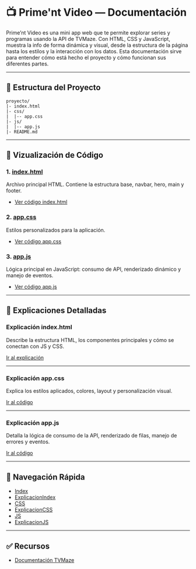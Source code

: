 # 📺 Prime'nt Video — Documentación

Prime’nt Video es una mini app web que te permite explorar series y programas usando la API de TVMaze. Con HTML, CSS y JavaScript, muestra la info de forma dinámica y visual, desde la estructura de la página hasta los estilos y la interacción con los datos. Esta documentación sirve para entender cómo está hecho el proyecto y cómo funcionan sus diferentes partes.

---

## 📂 Estructura del Proyecto

```plaintext
proyecto/
|- index.html
|- css/
|  |-- app.css
|- js/
|  |-- app.js
|- README.md
```

---

## 📝 Vizualización de Código

### 1. [index.html](#indexhtml)

Archivo principal HTML. Contiene la estructura base, navbar, hero, main y footer.

- [Ver código index.html](./index.html)

### 2. [app.css](#appcss)

Estilos personalizados para la aplicación.

- [Ver código app.css](./css/app.css)

### 3. [app.js](#appjs)

Lógica principal en JavaScript: consumo de API, renderizado dinámico y manejo de eventos.

- [Ver código app.js](./js/app.js)

---

## 📖 Explicaciones Detalladas

### Explicación index.html

Describe la estructura HTML, los componentes principales y cómo se conectan con JS y CSS.

[Ir al explicación](exindex.md)

---

### Explicación app.css

Explica los estilos aplicados, colores, layout y personalización visual.

[Ir al código](excss.md)

---

### Explicación app.js

Detalla la lógica de consumo de la API, renderizado de filas, manejo de errores y eventos.

[Ir al código](exjs.md)

---

## 🔗 Navegación Rápida

- [Index](index.html)
- [ExplicacionIndex](exindex.md)
- [CSS](./css/app.css)
- [ExplicacionCSS](excss.md)
- [JS](./js/app.js)
- [ExplicacionJS](exjs.md)

---

## ✅ Recursos

- [Documentación TVMaze](https://www.tvmaze.com/api)
